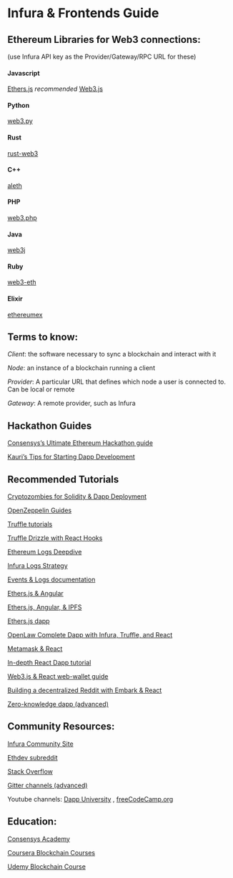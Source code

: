 # Infura & Frontends Guide

## Ethereum Libraries for Web3 connections:
(use Infura API key as the Provider/Gateway/RPC URL for these)
#### Javascript
[Ethers.js](https://docs.ethers.io/ethers.js/v5-beta/) *recommended*
[Web3.js](https://github.com/ethereum/web3.js/)
#### Python
[web3.py](https://github.com/ethereum/web3.py)
#### Rust
[rust-web3](https://github.com/tomusdrw/rust-web3)
#### C++
[aleth](https://github.com/ethereum/aleth)
#### PHP
[web3.php](https://github.com/sc0Vu/web3.php)
#### Java
[web3j](https://github.com/web3j/web3j)
#### Ruby
[web3-eth](https://github.com/izetex/web3-eth)
#### Elixir
[ethereumex](https://github.com/mana-ethereum/ethereumex)

## Terms to know:
*Client*: the software necessary to sync a blockchain and interact with it

*Node*: an instance of a blockchain running a client 

*Provider*: A particular URL that defines which node a user is connected to. Can be local or remote

*Gateway*: A remote provider, such as Infura

## Hackathon Guides
[Consensys’s Ultimate Ethereum Hackathon guide](https://consensys.net/developers/guides-to-ethereum-development/ultimate-ethereum-hackathon-survival-guide/)

[Kauri’s Tips for Starting Dapp Development](https://kauri.io/tips-for-starting-dapp-development/a6f8cae18e574e1595bd870010100c80/a)

## Recommended Tutorials

[Cryptozombies for Solidity & Dapp Deployment](https://cryptozombies.io/)

[OpenZeppelin Guides](https://docs.openzeppelin.com/learn/)

[Truffle tutorials](https://www.trufflesuite.com/tutorials)

[Truffle Drizzle with React Hooks](https://github.com/atkinsonholly/Drizzle-tutorial-with-React-Hooks)

[Ethereum Logs Deepdive](https://codeburst.io/deep-dive-into-ethereum-logs-a8d2047c7371)

[Infura Logs Strategy](https://blog.infura.io/faster-logs-and-events-e43e2fa13773/)

[Events & Logs documentation](https://goethereumbook.org/event-read/)

[Ethers.js & Angular](https://kauri.io/accelerating-dapp-development-with-ethersjs/805715d4e66440d996fee0930a6d0fbc/a)

[Ethers.js, Angular, & IPFS](https://medium.com/better-programming/ethereum-dapp-with-ethers-js-and-ipfs-using-angular-angular-material-and-ngrx-part-i-dcf049430cbf)

[Ethers.js dapp](https://www.zastrin.com/tutorials/build-an-ethereum-dapp-using-ethersjs)

[OpenLaw Complete Dapp with Infura, Truffle, and React](https://medium.com/@OpenLawOfficial/openlaw-api-tutorial-build-a-complete-dapp-with-the-openlaw-api-truffle-react-js-d064717ad41d)

[Metamask & React](https://medium.com/coinmonks/react-web-dapp-with-metamask-web3-sotp-part-4-f252ebe8d07f)

[In-depth React Dapp tutorial](https://www.dappuniversity.com/articles/ethereum-dapp-react-tutorial)

[Web3.js & React web-wallet guide](https://www.freecodecamp.org/news/how-to-build-an-ethereum-wallet-web-app-ac77dcaac573/)

[Building a decentralized Reddit with Embark & React](https://framework.embarklabs.io/news/2019/02/04/building-a-decentralized-reddit-with-embark-part-1/)

[Zero-knowledge dapp (advanced)](https://kndrck.co/posts/practical_guide_build_zk_dapps/)


## Community Resources:

[Infura Community Site](www.community.infura.io)

[Ethdev subreddit](www.reddit.com/r/ethdev)

[Stack Overflow](http://ethereum.stackexchange.com/)

[Gitter channels (advanced)](https://github.com/ethereum/wiki/wiki/gitter-channels)

Youtube channels: [Dapp University](https://www.youtube.com/channel/UCY0xL8V6NzzFcwzHCgB8orQ/videos?view=0&sort=p&flow=grid) , [freeCodeCamp.org](https://www.youtube.com/channel/UC8butISFwT-Wl7EV0hUK0BQ/search?query=blockchain)

## Education:
[Consensys Academy](https://consensys.net/academy/)

[Coursera Blockchain Courses](https://www.coursera.org/courses?query=ethereum)

[Udemy Blockchain Course](https://www.udemy.com/course/ethereum-and-solidity-the-complete-developers-guide/)
